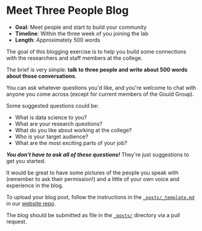 # Meet Three People Blog

* **Goal**: Meet people and start to build your community
* **Timeline**: Within the three week of you joining the lab
* **Length**: Approximately 500 words

The goal of this blogging exercise is to help you build some connections with the researchers and staff members at the college.

The brief is very simple: **talk to three people and write about 500 words about those conversations**.

You can ask whatever questions you'd like, and you're welcome to chat with anyone you come across (except for current members of the Gould Group).

Some suggested questions could be:

* What is data science to you?
* What are your research questions?
* What do you like about working at the college?
* Who is your target audience?
* What are the most exciting parts of your job?

***You don't have to ask all of these questions!*** They're just suggestions to get you started.

It would be great to have some pictures of the people you speak with (remember to ask their permission!) and a little of your own voice and experience in the blog.

To upload your blog post, follow the instructions in the [`_posts/_template.md`](https://github.com/ImperialCollegeLondon/GouldGroup/blob/master/_posts/_template.md) in our [website repo](https://github.com/ImperialCollegeLondon/GouldGroup).

The blog should be submitted as file in the [`_posts/`](https://github.com/ImperialCollegeLondon/GouldGroup/tree/master/_posts) directory via a pull request.